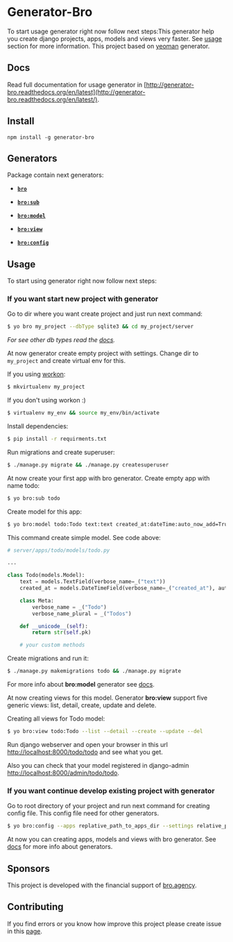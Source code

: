 # Generator-Bro

To start usage generator right now follow next steps:This generator help you create django projects, apps, models and views very faster. See [usage](#usage) section for more information. This project based on [yeoman](http://yeoman.io/) generator. 

## Docs

Read full documentation for usage generator in [http://generator-bro.readthedocs.org/en/latest](http://generator-bro.readthedocs.org/en/latest/).

## Install

```
npm install -g generator-bro
```

## Generators

Package contain next generators:

- [**`bro`**](http://generator-bro.readthedocs.org/en/latest/generators/#app)

- [**`bro:sub`**](http://generator-bro.readthedocs.org/en/latest/generators/#sub)

- [**`bro:model`**](http://generator-bro.readthedocs.org/en/latest/generators/#model) 

- [**`bro:view`**](http://generator-bro.readthedocs.org/en/latest/generators/#view)

- [**`bro:config`**](http://generator-bro.readthedocs.org/en/latest/generators/#config) 

## Usage

To start using generator right now follow next steps:

### If you want start new project with generator

Go to dir where you want create project and just run next command:

```bash
$ yo bro my_project --dbType sqlite3 && cd my_project/server
```

*For see other db types read the [docs](http://generator-bro.readthedocs.org/en/latest/generators/#app).*

At now generator create empty project with settings. Change dir to `my_project` and create virtual env for this.

If you using [workon](http://virtualenvwrapper.readthedocs.org/en/latest/install.html):

```bash
$ mkvirtualenv my_project
```

If you don't using workon :)

```bash
$ virtualenv my_env && source my_env/bin/activate
```

Install dependencies:

```bash
$ pip install -r requirments.txt
```

Run migrations and create superuser:

```bash
$ ./manage.py migrate && ./manage.py createsuperuser
```

At now create your first app with bro generator. Create empty app with name todo:

```bash
$ yo bro:sub todo
```

Create model for this app:

```bash
$ yo bro:model todo:Todo text:text created_at:dateTime:auto_now_add=True
```

This command create simple model. See code above:

```python
# server/apps/todo/models/todo.py

...

class Todo(models.Model):
    text = models.TextField(verbose_name=_("text"))
    created_at = models.DateTimeField(verbose_name=_("created_at"), auto_now_add=True)

    class Meta:
        verbose_name = _("Todo")
        verbose_name_plural = _("Todos")

    def __unicode__(self):
        return str(self.pk)

    # your custom methods
```

Create migrations and run it:

```bash
$ ./manage.py makemigrations todo && ./manage.py migrate
```

For more info about **bro:model** generator see [docs](http://generator-bro.readthedocs.org/en/latest/generators#model).

At now creating views for this model. Generator **bro:view** support five generic views: list, detail, create, update and delete.

Creating all views for Todo model:

```bash
$ yo bro:view todo:Todo --list --detail --create --update --del
```

Run django webserver and open your browser in this url [http://localhost:8000/todo/todo](http://localhost:8000/todo/todo) and see what you get. 

Also you can check that your model registered in django-admin [http://localhost:8000/admin/todo/todo](http://localhost:8000/admin/todo/todo).

### If you want continue develop existing project with generator

Go to root directory of your project and run next command for creating config file. This config file need for other generators.

```bash
$ yo bro:config --apps replative_path_to_apps_dir --settings relative_path_to_settings_dir --urls relative path_to_root_url_conf_file
```

At now you can creating apps, models and views with bro generator. See [docs](http://generator-bro.readthedocs.org/en/latest/generators) for more info about generators. 

## Sponsors 

This project is developed with the financial support of [bro.agency](http://bro.agency/).

## Contributing

If you find errors or you know how improve this project please create issue in this [page](https://github.com/lutowolk/generator-bro/issues).
